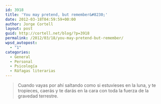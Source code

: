 ```yaml
---
id: 3918
title: 'You may pretend, but remember&#8230;'
date: 2012-03-18T04:59:59+00:00
author: Jorge Cortell
layout: post
guid: http://cortell.net/blog/?p=3918
permalink: /2012/03/18/you-may-pretend-but-remember/
wpsd_autopost:
  - "1"
categories:
  - General
  - Personal
  - Psicología
  - Ráfagas literarias
---
```

> Cuando vayas por ahí saltando como si estuvieses en la luna, y te tropieces, caerás y te darás en la cara con toda la fuerza de la gravedad terrestre.